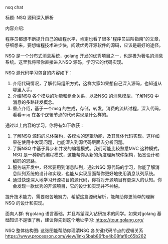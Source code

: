 nsq chat

标题: 
NSQ 源码深入解析

内容介绍:

程序员都想不断提升自己的编程水平，肯定也看了很多"程序员进阶指南"的文章，仔细想来，要想编程技术进步快，阅读优秀开源软件的源码，应该是最好的途径。

NSQ 是一个分布式消息系统，golang 开发的优秀项目之一，也是极为著名的消息系统。这里我将带你直接进入NSQ 源码，学习它的代码实现。


NSQ 源代码学习包含的内容如下：

1. 介绍代码情况，了解代码组织方式，这样大家如果想自己深入源码，也知道从哪里入手。
2. 介绍NSQ 各个模块的功能和组合关系，以及NSQ 的消息模型，了解NSQ 中消息的多路转发概念。
3. 重点介绍，基于一个msg 的生成，存储，转发，消费的流转过程，深入代码，看看msg 在各个逻辑节点的代码实现是什么样的。


通过以上内容的学习，你将有如下收获：

1. 了解NSQ 源码的总体架构，各模块的逻辑功能，及其具体代码实现。这样如果在使用中发现问题，也能深入到源代码层面去分析问题。
2. 了解NSQ 中基于异步和并发的编程模式。我们可能比较熟悉MVC 这种模式，NSQ 是一种新的编程模式，这能帮你从新的角度理解软件架构，拓宽设计和编码的思路。
3. 服务端开发中，经常要用到消息队列，通过NSQ 源代码的学习，你能了解消息队列系统的设计和实现，也能从实现层面帮你更好地使用消息队列系统。
4. 通过快速深入地学习开源项目的源代码，你将对开源项目有更深入的认知。你会发现一款优秀的开源项目，它的设计和实现并不神秘。

提升技术能力，需要艰苦地努力，希望这篇源码解析，能帮助你更简单的理解NSQ 的设计和实现。


面向人群: 有golang 语言基础，并且希望深入钻研技术的同学。如果对golang 基础知识不是很了解，建议你先到这个地址学习: https://tour.golang.org/

NSQ 整体结构图: 这张图能帮助你理清NSQ 各关键代码节点的逻辑关系 https://www.processon.com/view/link/5bab86fbe4b08faf8c65b262
